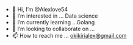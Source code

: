 - 👋 Hi, I’m @Alexlove54
- 👀 I’m interested in ... Data science
- 🌱 I’m currently learning ...Golang
- 💞️ I’m looking to collaborate on ...
- 📫 How to reach me ... okikirialex@gmail.com

<!---
Alexlove54/Alexlove54 is a ✨ special ✨ repository because its `README.md` (this file) appears on your GitHub profile.
You can click the Preview link to take a look at your changes.
--->
